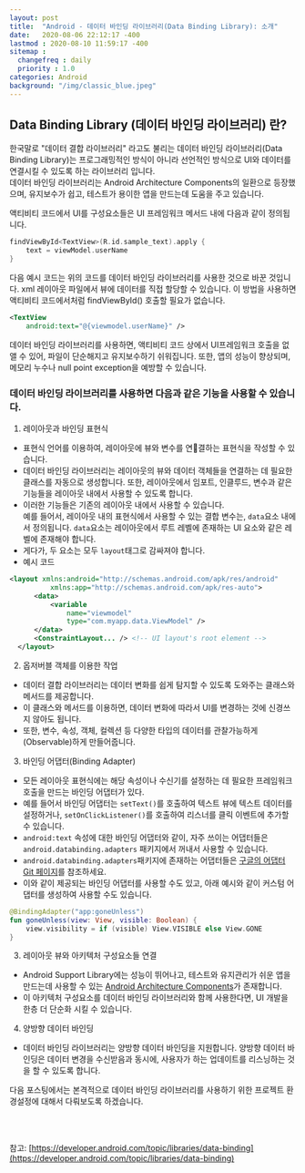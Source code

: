 ```yaml
---
layout: post
title:  "Android - 데이터 바인딩 라이브러리(Data Binding Library): 소개"
date:   2020-08-06 22:12:17 -400
lastmod : 2020-08-10 11:59:17 -400
sitemap :
  changefreq : daily
  priority : 1.0
categories: Android
background: "/img/classic_blue.jpeg"
---
```


## Data Binding Library (데이터 바인딩 라이브러리) 란?
한국말로 "데이터 결합 라이브러리" 라고도 불리는 데이터 바인딩 라이브러리(Data Binding Library)는 프로그래밍적인 방식이 아니라 선언적인 방식으로 UI와 데이터를 연결시킬 수 있도록 하는 라이브러리 입니다.  
데이터 바인딩 라이브러리는 Android Architecture Components의 일환으로 등장했으며, 유지보수가 쉽고, 테스트가 용이한 앱을 만드는데 도움을 주고 있습니다.  

액티비티 코드에서 UI를 구성요소들은 UI 프레임워크 메서드 내에 다음과 같이 정의됩니다.
```kotlin
findViewById<TextView>(R.id.sample_text).apply {
    text = viewModel.userName
}
```

다음 예시 코드는 위의 코드를 데이터 바인딩 라이브러리를 사용한 것으로 바꾼 것입니다.
xml 레이아웃 파일에서 뷰에 데이터를 직접 할당할 수 있습니다. 이 방법을 사용하면 액티비티 코드에서처럼 findViewById() 호출할 필요가 없습니다.  

```xml
<TextView
    android:text="@{viewmodel.userName}" />
```

데이터 바인딩 라이브러리를 사용하면, 액티비티 코드 상에서 UI프레임워크 호출을 없앨 수 있어, 파일이 단순해지고 유지보수하기 쉬워집니다. 또한, 앱의 성능이 향상되며, 메모리 누수나 null point exception을 예방할 수 있습니다.  


### 데이터 바인딩 라이브러리를 사용하면 다음과 같은 기능을 사용할 수 있습니다.
1. 레이아웃과 바인딩 표현식  
- 표현식 언어를 이용하여, 레이아웃에 뷰와 변수를 연결하는 표현식을 작성할 수 있습니다.  
- 데이터 바인딩 라이브러리는 레이아웃의 뷰와 데이터 객체들을 연결하는 데 필요한 클래스를 자동으로 생성합니다. 또한, 레이아웃에서 임포트, 인클루드, 변수과 같은 기능들을 레이아웃 내에서 사용할 수 있도록 합니다.
- 이러한 기능들은 기존의 레이아웃 내에서 사용할 수 있습니다.  
예를 들어서, 레이아웃 내의 표현식에서 사용할 수 있는 결합 변수는, `data`요소 내에서 정의됩니다.
`data`요소는 레이아웃에서 루트 레벨에 존재하는 UI 요소와 같은 레벨에 존재해야 합니다.
- 게다가, 두 요소는 모두 `layout`태그로 감싸져야 합니다.  
- 예시 코드
```xml
<layout xmlns:android="http://schemas.android.com/apk/res/android"
          xmlns:app="http://schemas.android.com/apk/res-auto">
      <data>
          <variable
              name="viewmodel"
              type="com.myapp.data.ViewModel" />
      </data>
      <ConstraintLayout... /> <!-- UI layout's root element -->
  </layout>
```

2. 옵저버블 객체를 이용한 작업
- 데이터 결합 라이브러리는 데이터 변화를 쉽게 탐지할 수 있도록 도와주는 클래스와 메서드를 제공합니다.
- 이 클래스와 메서드를 이용하면, 데이터 변화에 따라서 UI를 변경하는 것에 신경쓰지 않아도 됩니다.  
- 또한, 변수, 속성, 객체, 컬렉션 등 다양한 타입의 데이터를 관찰가능하게(Observable)하게 만들어줍니다.

3. 바인딩 어댑터(Binding Adapter)
- 모든 레이아웃 표현식에는 해당 속성이나 수신기를 설정하는 데 필요한 프레임워크 호출을 만드는 바인딩 어댑터가 있다.
- 예를 들어서 바인딩 어댑터는 `setText()`를 호출하여 텍스트 뷰에 텍스트 데이터를 설정하거나, `setOnClickListener()`를 호출하여 리스너를 클릭 이벤트에 추가할 수 있습니다.  
- `android:text` 속성에 대한 바인딩 어댑터와 같이, 자주 쓰이는 어댑터들은 `android.databinding.adapters` 패키지에서 꺼내서 사용할 수 있습니다.  
- `android.databinding.adapters`패키지에 존재하는 어댑터들은 [구글의 어댑터 Git 페이지](https://android.googlesource.com/platform/frameworks/data-binding/+/refs/heads/studio-master-dev/extensions/baseAdapters/src/main/java/androidx/databinding/adapters)를 참조하세요.
- 이와 같이 제공되는 바인딩 어댑터를 사용할 수도 있고, 아래 예시와 같이 커스텀 어댑터를 생성하여 사용할 수도 있습니다.

```kotlin
@BindingAdapter("app:goneUnless")
fun goneUnless(view: View, visible: Boolean) {
    view.visibility = if (visible) View.VISIBLE else View.GONE
}
```

3. 레이아웃 뷰와 아키텍처 구성요소들 연결
- Android Support Library에는 성능이 뛰어나고, 테스트와 유지관리가 쉬운 앱을 만드는데 사용할 수 있는 [Android Architecture Components](https://developer.android.com/topic/libraries/architecture)가 존재합니다.  
- 이 아키텍처 구성요소를 데이터 바인딩 라이브러리와 함께 사용한다면, UI 개발을 한층 더 단순화 시킬 수 있습니다.  

4. 양방향 데이터 바인딩
- 데이터 바인딩 라이브러리는 양방향 데이터 바인딩을 지원합니다. 양방향 데이터 바인딩은  데이터 변경을 수신받음과 동시에, 사용자가 하는 업데이트를 리스닝하는 것을 할 수 있도록 합니다.  


다음 포스팅에서는 본격적으로 데이터 바인딩 라이브러리를 사용하기 위한 프로젝트 환경설정에 대해서 다뤄보도록 하겠습니다.  

<br/>
<br/>

참고: [https://developer.android.com/topic/libraries/data-binding](https://developer.android.com/topic/libraries/data-binding)
